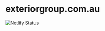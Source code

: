 ﻿# exteriorgroup.com.au
[![Netlify Status](https://api.netlify.com/api/v1/badges/983f3de8-184f-41c2-a246-8664c0c76bda/deploy-status?branch=master)](https://app.netlify.com/sites/exteriorgroupcomau/deploys)
